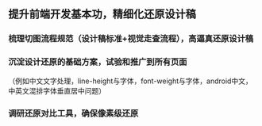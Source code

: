 ## 提升前端开发基本功，精细化还原设计稿


### 梳理切图流程规范（设计稿标准+视觉走查流程），高逼真还原设计稿


### 沉淀设计还原的基础方案，试验和推广到所有页面

（例如中文文字处理，line-height与字体，font-weight与字体，android中文，中英文混排字体垂直居中问题）<!-- .element: class="fragment" data-fragment-index="1" -->


### 调研还原对比工具，确保像素级还原


